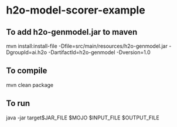 # h2o-model-scorer-example

## To add h2o-genmodel.jar to maven

mvn install:install-file -Dfile=src/main/resources/h2o-genmodel.jar -DgroupId=ai.h2o -DartifactId=h2o-genmodel -Dversion=1.0

## To compile

mvn clean package

## To run

java -jar target\$JAR\_FILE $MOJO $INPUT\_FILE $OUTPUT\_FILE
